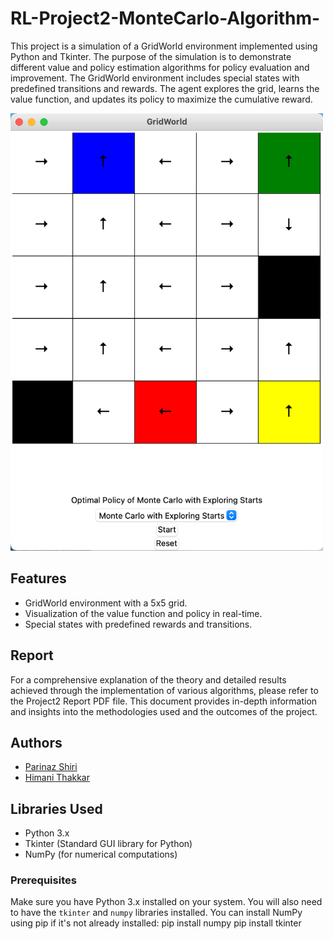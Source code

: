 # RL-Project2-MonteCarlo-Algorithm-

This project is a simulation of a GridWorld environment implemented using Python and Tkinter. The purpose of the simulation is to demonstrate different value and policy estimation algorithms for policy evaluation and improvement. The GridWorld environment includes special states with predefined transitions and rewards. The agent explores the grid, learns the value function, and updates its policy to maximize the cumulative reward.

<img src="Grid-Environment" alt="GridWorld Overview" width="500" height="700">

## Features

- GridWorld environment with a 5x5 grid.
- Visualization of the value function and policy in real-time.
- Special states with predefined rewards and transitions.

## Report

For a comprehensive explanation of the theory and detailed results achieved through the implementation of various algorithms, please refer to the Project2 Report PDF file. This document provides in-depth information and insights into the methodologies used and the outcomes of the project.

## Authors

- [Parinaz Shiri](https://github.com/parinaz-shiri)
- [Himani Thakkar](https://github.com/hiimani28)

## Libraries Used

- Python 3.x
- Tkinter (Standard GUI library for Python)
- NumPy (for numerical computations)

### Prerequisites

Make sure you have Python 3.x installed on your system. You will also need to have the `tkinter` and `numpy` libraries installed. You can install NumPy using pip if it's not already installed:
pip install numpy
pip install tkinter

